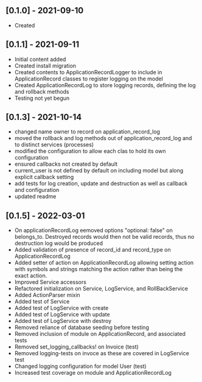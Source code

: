 ## [0.1.0] - 2021-09-10
- Created
## [0.1.1] - 2021-09-11
- Initial content added
- Created install migration
- Created contents to ApplicationRecordLogger to include in ApplicationRecord classes to register logging on the model
- Created ApplicationRecordLog to store logging records, defining the log and rollback methods
- Testing not yet begun
## [0.1.3] - 2021-10-14
- changed name owner to record on application_record_log
- moved the rollback and log methods out of application_record_log and to distinct services (processes)
- modified the configuration to allow each clas to hold its own configuration
- ensured callbacks not created by default
- current_user is not defined by default on including model but along explicit callback setting
- add tests for log creation, update and destruction as well as callback and configuration
- updated readme
## [0.1.5] - 2022-03-01
- On applicationRecordLog eemoved options "optional: false" on belongs_to. Destroyed records would then not be valid records, thus no destruction log would be produced
- Added validation of presence of record_id and record_type on ApplicationRecordLog
- Added setter of action on ApplicationRecordLog allowing setting action with symbols and strings matching the action rather than being the exact action.
- Improved Service accessors
- Refactored initialization on Service, LogService, and RollBackService
- Added ActionParser mixin
- Added test of Service
- Added test of LogService with create
- Added test of LogService with update
- Added test of LogService with destroy
- Removed reliance of database seeding before testing
- Removed inclusion of module on ApplicationRecord, and associated tests
- Removed set_logging_callbacks! on Invoice (test)
- Removed logging-tests on invoce as these are covered in LogService test
- Changed logging configuration for model User (test)
- Increased test coverage on module and ApplicationRecordLog
